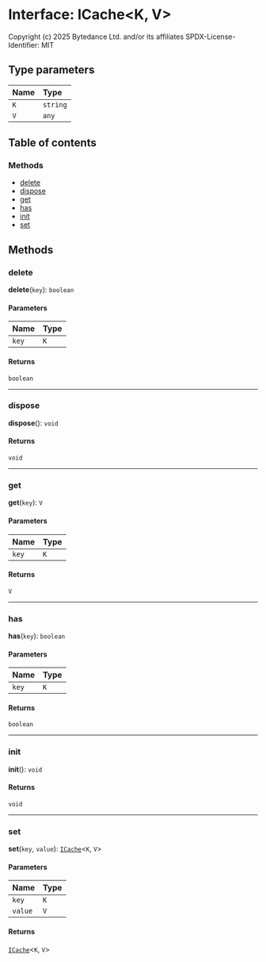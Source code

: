 # Interface: ICache\<K, V>

Copyright (c) 2025 Bytedance Ltd. and/or its affiliates
SPDX-License-Identifier: MIT

## Type parameters

| Name | Type |
| :------ | :------ |
| `K` | `string` |
| `V` | `any` |

## Table of contents

### Methods

* [delete](/auto-docs/interface/interfaces/ICache.md#delete)
* [dispose](/auto-docs/interface/interfaces/ICache.md#dispose)
* [get](/auto-docs/interface/interfaces/ICache.md#get)
* [has](/auto-docs/interface/interfaces/ICache.md#has)
* [init](/auto-docs/interface/interfaces/ICache.md#init)
* [set](/auto-docs/interface/interfaces/ICache.md#set)

## Methods

### delete

**delete**(`key`): `boolean`

#### Parameters

| Name | Type |
| :------ | :------ |
| `key` | `K` |

#### Returns

`boolean`

***

### dispose

**dispose**(): `void`

#### Returns

`void`

***

### get

**get**(`key`): `V`

#### Parameters

| Name | Type |
| :------ | :------ |
| `key` | `K` |

#### Returns

`V`

***

### has

**has**(`key`): `boolean`

#### Parameters

| Name | Type |
| :------ | :------ |
| `key` | `K` |

#### Returns

`boolean`

***

### init

**init**(): `void`

#### Returns

`void`

***

### set

**set**(`key`, `value`): [`ICache`](/auto-docs/interface/interfaces/ICache.md)<`K`, `V`>

#### Parameters

| Name | Type |
| :------ | :------ |
| `key` | `K` |
| `value` | `V` |

#### Returns

[`ICache`](/auto-docs/interface/interfaces/ICache.md)<`K`, `V`>
